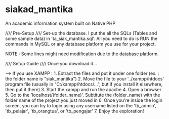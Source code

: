 # siakad_mantika
An academic information system built on Native PHP


//// Pre-Setup ////
Set-up the database. I put the all the SQLs (Tables and some sample data) in 'ta_siak_mantika.sql'. All you need to do is RUN the commands in MySQL or any database platform you use for your project. 

NOTE : Some lines might need modification due to the database platform.

//// Setup Guide ////
Once you download it...

--> If you use XAMPP :
    1. Extract the files and put it under one folder (ex. : the folder name is "siak_mantika")
    2. Move the file to your '../xampp/htdocs' program file (usually in "C:/xampp/htdocs/...", but if you install it elsewhere, then put it there)
    3. Start the xampp and run the apache
    4. Open a browser
    5. Go to the 'localhost/(folder_name)'. Subtitute the (folder_name) with the folder name of the project you just moved in
    6. Once you're inside the login screen, you can try to login using any username listed on the 'tb_admin', 'tb_pelajar', 'tb_orangtua', or 'tb_pengajar'
    7. Enjoy the exploration!

